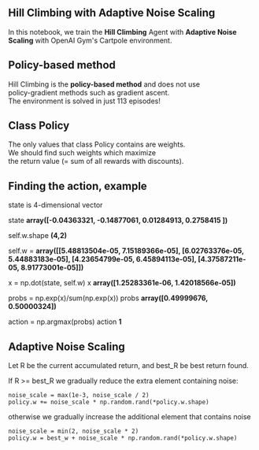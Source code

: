 ## Hill Climbing with Adaptive Noise Scaling

In this notebook, we train the **Hill Climbing** Agent with
**Adaptive Noise Scaling** with OpenAI Gym's Cartpole environment.


## Policy-based method

Hill Climbing is the **policy-based method** and does not use   
policy-gradient methods such as gradient ascent.    
The environment is solved in just 113 episodes!   

## Class Policy

The only values that class Policy contains are weights.   
We should find such weights which maximize    
the return value (= sum of all rewards with discounts).   

## Finding the action, example

state is 4-dimensional vector

state
**array([-0.04363321, -0.14877061,  0.01284913,  0.2758415 ])**

self.w.shape 
**(4,2)**

self.w =
**array([[5.48813504e-05, 7.15189366e-05],
       [6.02763376e-05, 5.44883183e-05],
       [4.23654799e-05, 6.45894113e-05],
       [4.37587211e-05, 8.91773001e-05]])**
       
x = np.dot(state, self.w)
x
**array([1.25283361e-06, 1.42018566e-05])**

probs = np.exp(x)/sum(np.exp(x))
probs
**array([0.49999676, 0.50000324])**

action = np.argmax(probs)
action
**1**

## Adaptive Noise Scaling

Let R be the current accumulated return, and best_R be best return found.
    
If R >= best_R we gradually reduce the extra element containing noise:
    
    noise_scale = max(1e-3, noise_scale / 2)
    policy.w += noise_scale * np.random.rand(*policy.w.shape) 
    
otherwise we gradually increase the additional element that contains noise 

    noise_scale = min(2, noise_scale * 2)
    policy.w = best_w + noise_scale * np.random.rand(*policy.w.shape)
         









